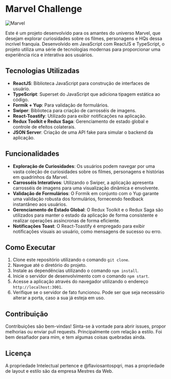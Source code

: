 
# Marvel Challenge

![Marvel](https://upload.wikimedia.org/wikipedia/commons/thumb/0/04/MarvelLogo.svg/1200px-MarvelLogo.svg.png)

Este é um projeto desenvolvido para os amantes do universo Marvel, que desejam explorar curiosidades sobre os filmes, personagens e HQs dessa incrível franquia. Desenvolvido em JavaScript com ReactJS e TypeScript, o projeto utiliza uma série de tecnologias modernas para proporcionar uma experiência rica e interativa aos usuários.

## Tecnologias Utilizadas

- **ReactJS**: Biblioteca JavaScript para construção de interfaces de usuário.
- **TypeScript**: Superset do JavaScript que adiciona tipagem estática ao código.
- **Formik + Yup**: Para validação de formulários.
- **Swiper**: Biblioteca para criação de carrosséis de imagens.
- **React-Toastify**: Utilizado para exibir notificações na aplicação.
- **Redux Toolkit e Redux Saga**: Gerenciamento de estado global e controle de efeitos colaterais.
- **JSON Server**: Criação de uma API fake para simular o backend da aplicação.

## Funcionalidades

- **Exploração de Curiosidades**: Os usuários podem navegar por uma vasta coleção de curiosidades sobre os filmes, personagens e histórias em quadrinhos da Marvel.
- **Carrosséis Interativos**: Utilizando o Swiper, a aplicação apresenta carrosséis de imagens para uma visualização dinâmica e envolvente.
- **Validação de Formulários**: O Formik em conjunto com o Yup garante uma validação robusta dos formulários, fornecendo feedback instantâneo aos usuários.
- **Gerenciamento de Estado Global**: O Redux Toolkit e o Redux Saga são utilizados para manter o estado da aplicação de forma consistente e realizar operações assíncronas de forma eficiente.
- **Notificações Toast**: O React-Toastify é empregado para exibir notificações visuais ao usuário, como mensagens de sucesso ou erro.

## Como Executar

1. Clone este repositório utilizando o comando `git clone`.
2. Navegue até o diretório do projeto.
3. Instale as dependências utilizando o comando `npm install`.
4. Inicie o servidor de desenvolvimento com o comando `npm start`.
5. Acesse a aplicação através do navegador utilizando o endereço `http://localhost:3001`.
6. Verifique se o servidor de fato funcionou. Pode ser que seja necessário alterar a porta, caso a sua já esteja em uso. 

## Contribuição

Contribuições são bem-vindas! Sinta-se à vontade para abrir issues, propor melhorias ou enviar pull requests. Principalmente com relação a estilo. Foi bem desafiador para mim, e tem algumas coisas quebradas ainda.

## Licença

A propriedade Intelectual pertence e @flaviosantospqri, mas a propriedade de layout e estilo são da empresa Mestres da Web. 
